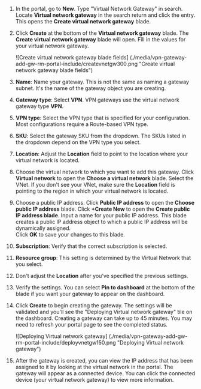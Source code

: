 1. In the portal, go to **New**. Type "Virtual Network Gateway" in search. Locate **Virtual network gateway** in the search return and click the entry. This opens the **Create virtual network gateway** blade.
2. Click **Create** at the bottom of the **Virtual network gateway** blade. The **Create virtual network gateway** blade will open. Fill in the values for your virtual network gateway.

    ![Create virtual network gateway blade fields] (./media/vpn-gateway-add-gw-rm-portal-include/createvnetgw300.png "Create virtual network gateway blade fields")

3. **Name**: Name your gateway. This is not the same as naming a gateway subnet. It's the name of the gateway object you are creating.

4. **Gateway type**: Select **VPN**. VPN gateways use the virtual network gateway type **VPN**. 

5. **VPN type**: Select the VPN type that is specified for your configuration. Most configurations require a Route-based VPN type.

6. **SKU**: Select the gateway SKU from the dropdown. The SKUs listed in the dropdown depend on the VPN type you select.

7. **Location**: Adjust the **Location** field to point to the location where your virtual network is located.
 
8. Choose the virtual network to which you want to add this gateway. Click **Virtual network** to open the **Choose a virtual network** blade. Select the VNet. If you don't see your VNet, make sure the **Location** field is pointing to the region in which your virtual network is located.

9. Choose a public IP address. Click **Public IP address** to open the **Choose public IP address** blade. Click **+Create New** to open the **Create public IP address blade**. Input a name for your public IP address. This blade creates a public IP address object to which a public IP address will be dynamically assigned.<br>Click **OK** to save your changes to this blade.

10. **Subscription**: Verify that the correct subscription is selected.

11. **Resource group**: This setting is determined by the Virtual Network that you select. 

12. Don't adjust the **Location** after you've specified the previous settings.

13. Verify the settings. You can select **Pin to dashboard** at the bottom of the blade if you want your gateway to appear on the dashboard.

14. Click **Create** to begin creating the gateway. The settings will be validated and you'll see the "Deploying Virtual network gateway" tile on the dashboard. Creating a gateway can take up to 45 minutes. You may need to refresh your portal page to see the completed status.

    ![Deploying Virtual network gateway] (./media/vpn-gateway-add-gw-rm-portal-include/deployvnetgw150.png "Deploying Virtual network gateway")

11. After the gateway is created, you can view the IP address that has been assigned to it by looking at the virtual network in the portal. The gateway will appear as a connected device. You can click the connected device (your virtual network gateway) to view more information.



